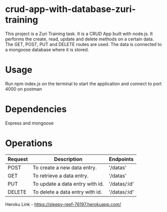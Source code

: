 # crud-app-with-database-zuri-training
This project is a Zuri Training task. It is a CRUD App built with node.js. It performs the create, read, update and delete methods on a certain data. The GET, POST, PUT and DELETE routes are used. The data is connected to a mongoose database where it is stored.

# Usage
Run npm index.js on the terminal to start the application and connect to port 4000 on postman

# Dependencies
Express and mongoose

# Operations
| Request | Description | Endpoints
| --- | --- | --- |
| POST  | To create a new data entry. | '/datas'  |
| GET  | To retrieve a data entry. | '/datas' |
| PUT | To update a data entry with id. | '/datas/:id' |
| DELETE | To delete a data entry with id. | '/datas/:id' |

Heroku Link - https://sleepy-reef-76197.herokuapp.com/ 
